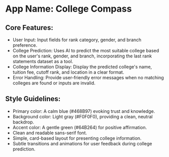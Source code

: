 # **App Name**: College Compass

## Core Features:

- User Input: Input fields for rank category, gender, and branch preference.
- College Prediction: Uses AI to predict the most suitable college based on the user's rank, gender, and branch, incorporating the last rank statements dataset as a tool.
- College Information Display: Display the predicted college's name, tuition fee, cutoff rank, and location in a clear format.
- Error Handling: Provide user-friendly error messages when no matching colleges are found or inputs are invalid.

## Style Guidelines:

- Primary color: A calm blue (#468B97) evoking trust and knowledge.
- Background color: Light gray (#F0F0F0), providing a clean, neutral backdrop.
- Accent color: A gentle green (#64B264) for positive affirmation.
- Clean and readable sans-serif font.
- Simple, card-based layout for presenting college information.
- Subtle transitions and animations for user feedback during college prediction.